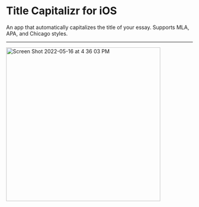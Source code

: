 # Title Capitalizr for iOS
An app that automatically capitalizes the title of your essay. Supports MLA, APA, and Chicago styles.

---

<img width="416" alt="Screen Shot 2022-05-16 at 4 36 03 PM" src="https://user-images.githubusercontent.com/35755386/168678628-c35b3703-abf5-419a-9d9c-e8da87f93cc5.png">
